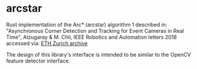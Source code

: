 # arcstar

Rust implementation of the Arc* (arcstar) algorithm 1 described in:
"Asynchronous Corner Detection and Tracking for Event Cameras in Real Time", Alzugaray & M. Chli, 
IEEE Robotics and Automation letters 2018
accessed via: 
[ETH Zurich archive](https://www.research-collection.ethz.ch/bitstream/handle/20.500.11850/277131/RAL2018-camera-ready.pdf?sequence=1&isAllowed=y)

 
The design of this library's interface is intended to be similar to the OpenCV feature detector interface. 

